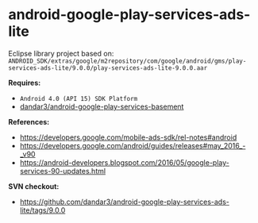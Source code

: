 # android-google-play-services-ads-lite

Eclipse library project based on:<br/>
`ANDROID_SDK/extras/google/m2repository/com/google/android/gms/play-services-ads-lite/9.0.0/play-services-ads-lite-9.0.0.aar`

**Requires:**<br/>
- `Android 4.0 (API 15) SDK Platform`
- [dandar3/android-google-play-services-basement](https://github.com/dandar3/android-google-play-services-basement/)

**References:**<br/>
- https://developers.google.com/mobile-ads-sdk/rel-notes#android
- https://developers.google.com/android/guides/releases#may_2016_-_v90
- https://android-developers.blogspot.com/2016/05/google-play-services-90-updates.html

**SVN checkout:**<br/>
- https://github.com/dandar3/android-google-play-services-ads-lite/tags/9.0.0
